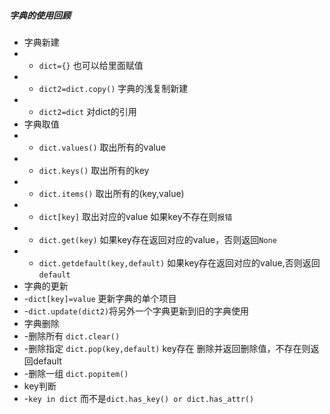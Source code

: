 ##### 字典的使用回顾
+ 字典新建
+ - `dict={}` 也可以给里面赋值
+ - `dict2=dict.copy()` 字典的浅复制新建
+ - `dict2=dict` 对dict的引用
+ 字典取值
+ - `dict.values()` 取出所有的value
+ - `dict.keys()`  取出所有的key
+ - `dict.items()` 取出所有的(key,value)
+ - `dict[key]` 取出对应的value 如果key不存在则`报错`
+ - `dict.get(key)` 如果key存在返回对应的value，否则返回`None`
+ - `dict.getdefault(key,default)` 如果key存在返回对应的value,否则返回`default`
+ 字典的更新
+ -`dict[key]=value` 更新字典的单个项目
+ -`dict.update(dict2)`将另外一个字典更新到旧的字典使用
+ 字典删除
+ -删除所有 `dict.clear()`
+ -删除指定 `dict.pop(key,default)` key存在 删除并返回删除值，不存在则返回default
+ -删除一组 `dict.popitem()`
+ key判断
+ -`key in dict` 而不是`dict.has_key() or dict.has_attr()`